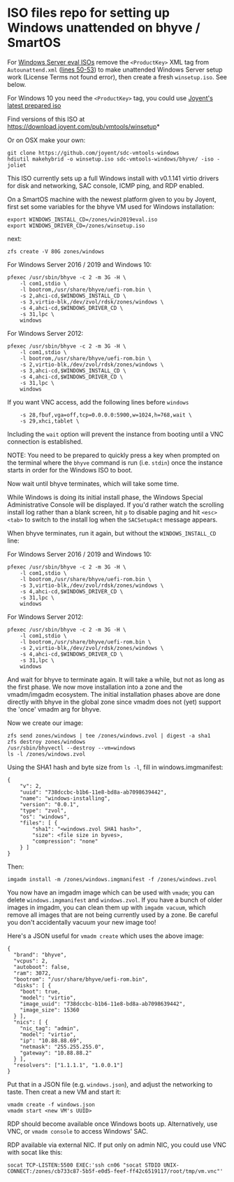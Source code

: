 # ISO files repo for setting up Windows unattended on bhyve / SmartOS
For [Windows Server eval ISOs](https://www.microsoft.com/en-us/evalcenter/evaluate-windows-server-2019) remove the `<ProductKey>` XML tag from `Autounattend.xml` ([lines 50-53](https://github.com/joyent/sdc-vmtools-windows/blob/9d1d075171a6c93244cd8487ad94aa431b7f761e/bhyve/Autounattend.xml#L50-L53)) to make unattended Windows Server setup work (License Terms not found error), then create a fresh `winsetup.iso`. See below.

For Windows 10 you need the `<ProductKey>` tag, you could use [Joyent's latest prepared iso](https://download.joyent.com/pub/vmtools/winsetup-2012-2016-20180927.iso)

Find versions of this ISO at https://download.joyent.com/pub/vmtools/winsetup*

Or on OSX make your own:
```
git clone https://github.com/joyent/sdc-vmtools-windows
hdiutil makehybrid -o winsetup.iso sdc-vmtools-windows/bhyve/ -iso -joliet
```

This ISO currently sets up a full Windows install with v0.1.141 virtio drivers
for disk and networking, SAC console, ICMP ping, and RDP enabled.

On a SmartOS machine with the newest platform given to you by Joyent,
first set some variables for the bhyve VM used for Windows installation:

```
export WINDOWS_INSTALL_CD=/zones/win2019eval.iso
export WINDOWS_DRIVER_CD=/zones/winsetup.iso
```

next:
```
zfs create -V 80G zones/windows
```

For Windows Server 2016 / 2019 and Windows 10:

```
pfexec /usr/sbin/bhyve -c 2 -m 3G -H \
    -l com1,stdio \
    -l bootrom,/usr/share/bhyve/uefi-rom.bin \
    -s 2,ahci-cd,$WINDOWS_INSTALL_CD \
    -s 3,virtio-blk,/dev/zvol/rdsk/zones/windows \
    -s 4,ahci-cd,$WINDOWS_DRIVER_CD \
    -s 31,lpc \
    windows
```

For Windows Server 2012:

```
pfexec /usr/sbin/bhyve -c 2 -m 3G -H \
    -l com1,stdio \
    -l bootrom,/usr/share/bhyve/uefi-rom.bin \
    -s 2,virtio-blk,/dev/zvol/rdsk/zones/windows \
    -s 3,ahci-cd,$WINDOWS_INSTALL_CD \
    -s 4,ahci-cd,$WINDOWS_DRIVER_CD \
    -s 31,lpc \
    windows
```

If you want VNC access, add the following lines before `windows`
```
    -s 28,fbuf,vga=off,tcp=0.0.0.0:5900,w=1024,h=768,wait \
    -s 29,xhci,tablet \
```
Including the `wait` option will prevent the instance from booting until a VNC
connection is established.

NOTE: You need to be prepared to quickly press a key when prompted on the
terminal where the `bhyve` command is run (i.e. `stdin`) once the instance
starts in order for the Windows ISO to boot.

Now wait until bhyve terminates, which will take some time.

While Windows is doing its initial install phase, the Windows Special
Administrative Console will be displayed. If you'd rather watch the scrolling
install log rather than a blank screen, hit `p` to disable paging and hit
`<esc><tab>` to switch to the install log when the `SACSetupAct` message appears.

When bhyve terminates, run it again, but without the `WINDOWS_INSTALL_CD` line:

For Windows Server 2016 / 2019 and Windows 10:

```
pfexec /usr/sbin/bhyve -c 2 -m 3G -H \
    -l com1,stdio \
    -l bootrom,/usr/share/bhyve/uefi-rom.bin \
    -s 3,virtio-blk,/dev/zvol/rdsk/zones/windows \
    -s 4,ahci-cd,$WINDOWS_DRIVER_CD \
    -s 31,lpc \
    windows
```

For Windows Server 2012:

```
pfexec /usr/sbin/bhyve -c 2 -m 3G -H \
    -l com1,stdio \
    -l bootrom,/usr/share/bhyve/uefi-rom.bin \
    -s 2,virtio-blk,/dev/zvol/rdsk/zones/windows \
    -s 4,ahci-cd,$WINDOWS_DRIVER_CD \
    -s 31,lpc \
    windows
```

And wait for bhyve to terminate again. It will take a while, but not as long
as the first phase. We now move installation into a zone and the vmadm/imgadm
ecosystem. The initial installation phases above are done directly with bhyve in
the global zone since vmadm does not (yet) support the 'once' vmadm arg for
bhyve.

Now we create our image:

```
zfs send zones/windows | tee /zones/windows.zvol | digest -a sha1
zfs destroy zones/windows
/usr/sbin/bhyvectl --destroy --vm=windows
ls -l /zones/windows.zvol
```

Using the SHA1 hash and byte size from `ls -l`, fill in windows.imgmanifest:

```
{
    "v": 2,
    "uuid": "738dccbc-b1b6-11e8-bd8a-ab7098639442",
    "name": "windows-installing",
    "version": "0.0.1",
    "type": "zvol",
    "os": "windows",
    "files": [ {
        "sha1": "<windows.zvol SHA1 hash>",
        "size": <file size in byves>,
        "compression": "none"
    } ]
}
```

Then:

`imgadm install -m /zones/windows.imgmanifest -f /zones/windows.zvol`

You now have an imgadm image which can be used with `vmadm`; you can delete
`windows.imgmanifest` and `windows.zvol`. If you have a bunch of older images in
imgadm, you can clean them up with `imgadm vacuum`, which remove all images
that are not being currently used by a zone. Be careful you don't accidentally
vacuum your new image too!

Here's a JSON useful for `vmadm create` which uses the above image:

```
{
  "brand": "bhyve",
  "vcpus": 2,
  "autoboot": false,
  "ram": 3072,
  "bootrom": "/usr/share/bhyve/uefi-rom.bin",
  "disks": [ {
    "boot": true,
    "model": "virtio",
    "image_uuid": "738dccbc-b1b6-11e8-bd8a-ab7098639442",
    "image_size": 15360
  } ],
  "nics": [ {
    "nic_tag": "admin",
    "model": "virtio",
    "ip": "10.88.88.69",
    "netmask": "255.255.255.0",
    "gateway": "10.88.88.2"
  } ],
  "resolvers": ["1.1.1.1", "1.0.0.1"]
}
```

Put that in a JSON file (e.g. `windows.json`), and adjust the networking to taste.
Then creat a new VM and start it:
```
vmadm create -f windows.json
vmadm start <new VM's UUID>
```

RDP should become available once Windows boots up. Alternatively, use VNC,
or `vmadm console` to access Windows' SAC.

RDP available via external NIC. If put only on admin NIC, you could use VNC with socat like this:
```
socat TCP-LISTEN:5500 EXEC:'ssh cn06 "socat STDIO UNIX-CONNECT:/zones/cb733c87-5b5f-e0d5-feef-ff42c6519117/root/tmp/vm.vnc"'
```
